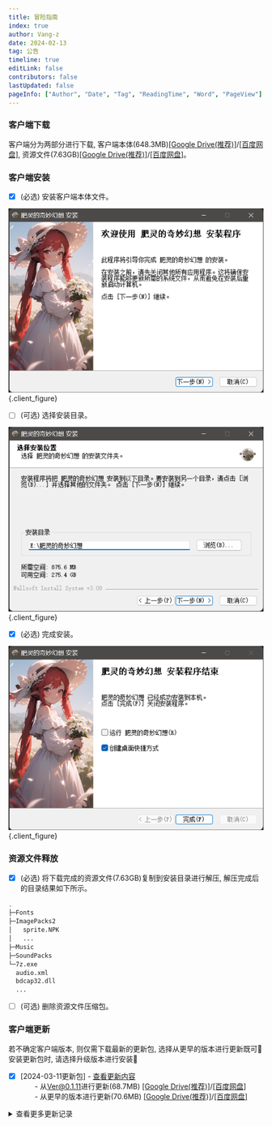 ```yaml
---
title: 冒险指南
index: true
author: Vang-z
date: 2024-02-13
tag: 公告
timeline: true
editLink: false
contributors: false
lastUpdated: false
pageInfo: ["Author", "Date", "Tag", "ReadingTime", "Word", "PageView"]
---
```


### 客户端下载
客户端分为两部分进行下载, 客户端本体(648.3MB)[[Google Drive(推荐)]](https://drive.google.com/file/d/12iAjZmkxNelHXQUbtiJMT5A_84Krn632/view?usp=sharing)/[[百度网盘]](https://pan.baidu.com/s/1oHRyocl-iQiPZl-LbZPzjA?pwd=ry71), 资源文件(7.63GB)[[Google Drive(推荐)]](https://drive.google.com/file/d/1peToHaUZ2qiwz-yXWxKkeOIeIDU4o2H9/view?usp=sharing)/[[百度网盘]](https://pan.baidu.com/s/1E5DwZMc84jLF4Bz09RbMvQ?pwd=ovz0)。


### 客户端安装
- [x] <a>(必选)</a> 安装客户端本体文件。

![安装客户端本体文件](./assets/images/1_0.png)
{.client_figure}

- [ ] <a>(可选)</a> 选择安装目录。

![选择安装目录](./assets/images/2_0.png)
{.client_figure}

- [x] <a>(必选)</a> 完成安装。

![完成安装](./assets/images/3_0.png)
{.client_figure}


### 资源文件释放
- [x] <a>(必选)</a> 将下载完成的资源文件(7.63GB)复制到安装目录进行解压, 解压完成后的目录结果如下所示。

```bash
.
├─Fonts
├─ImagePacks2
│   sprite.NPK
│   ...
├─Music
├─SoundPacks
└─7z.exe
  audio.xml
  bdcap32.dll
  ...
```

- [ ] <a>(可选)</a> 删除资源文件压缩包。

### 客户端更新
若不确定客户端版本, 则仅需下载最新的更新包, 选择从<a>更早的版本</a>进行更新既可🎉
安装更新包时, 请选择<a>升级版本</a>进行安装🔔

- [x] [2024-03-11更新包] - [查看更新内容](../2024-03/e33dc64d-ad8c-44b0-9eba-b8b9a3237817.md)<br />　　- 从<a>Ver@0.1.11</a>进行更新(68.7MB) <a>[[Google Drive(推荐)]](https://drive.google.com/file/d/120630CPiV88CAylMDWofm2-3mtceQToK/view?usp=sharing)</a>/<a>[[百度网盘]](https://pan.baidu.com/s/1RE446eCUenkTi1k4UOvsQQ?pwd=eq9c)</a><br />　　- 从<a>更早的版本</a>进行更新(70.6MB) <a>[[Google Drive(推荐)]](https://drive.google.com/file/d/1LCm3KDecllgCPunEoygyNUW03UTHG4TG/view?usp=sharing)</a>/<a>[[百度网盘]](https://pan.baidu.com/s/1ktgF5UDKOoJrx8Suhy7yVQ?pwd=qjf4)</a>

<details>
 <summary>查看更多更新记录</summary>

- [x] [2024-03-08更新包] - [查看更新内容](../2024-03/7851d9fd-a393-466d-a58a-4718117e2d48.md)<br />　　- 从<a>Ver@0.1.10</a>进行更新(68.7MB) ~~<a>[Google Drive(推荐)]</a>~~/~~<a>[百度网盘]</a>~~<br />　　- 从<a>更早的版本</a>进行更新(70.6MB) ~~<a>[Google Drive(推荐)]</a>~~/~~<a>[百度网盘]</a>~~

- [x] [2024-03-04更新包] - [查看更新内容](../2024-03/9850938e-a268-49cd-9e8b-7c20e37d0b40.md)<br />　　- 从<a>Ver@0.1.9</a>进行更新(68.7MB) ~~<a>[Google Drive(推荐)]</a>~~/~~<a>[百度网盘]</a>~~<br />　　- 从<a>更早的版本</a>进行更新(70.6MB) ~~<a>[Google Drive(推荐)]</a>~~/~~<a>[百度网盘]</a>~~

- [x] [2024-03-02更新包] - [查看更新内容](../2024-03/6c0649b2-9151-454a-b913-b9d16f3abaf6.md)<br />　　- 从<a>Ver@0.1.8</a>进行更新(68.7MB) ~~<a>[Google Drive(推荐)]</a>~~/~~<a>[百度网盘]</a>~~<br />　　- 从<a>更早的版本</a>进行更新(70.6MB) ~~<a>[Google Drive(推荐)]</a>~~/~~<a>[百度网盘]</a>~~

- [x] [2024-02-29更新包] - [查看更新内容](../2024-02/5680dbe0-d822-4405-8f40-391af8f4defd.md)<br />　　- 从<a>Ver@0.1.7</a>进行更新(9.8MB) ~~<a>[Google Drive(推荐)]</a>~~/~~<a>[百度网盘]</a>~~<br />　　- 从<a>更早的版本</a>进行更新(70.6MB) ~~<a>[Google Drive(推荐)]</a>~~/~~<a>[百度网盘]</a>~~

- [x] [2024-02-28更新包] - [查看更新内容](../2024-02/fa1e445b-dff6-42ca-add8-a77a42675359.md)<br />　　- 从<a>Ver@0.1.6</a>进行更新(69MB) ~~<a>[Google Drive(推荐)]</a>~~/~~<a>[百度网盘]</a>~~<br />　　- 从<a>更早的版本</a>进行更新(70.6MB) ~~<a>[Google Drive(推荐)]</a>~~/~~<a>[百度网盘]</a>~~

- [x] [2024-02-27更新包] - [查看更新内容](../2024-02/58a2ce87-97a3-47c2-8555-f62b8642f86b.md)<br />　　- 从<a>Ver@0.1.5</a>进行更新(68.6MB) ~~<a>[Google Drive(推荐)]</a>~~/~~<a>[百度网盘]</a>~~<br />　　- 从<a>更早的版本</a>进行更新(70.3MB) ~~<a>[Google Drive(推荐)]</a>~~/~~<a>[百度网盘]</a>~~

- [x] [2024-02-26更新包] - [查看更新内容](../2024-02/d2989548-9aad-46d0-80ee-f92ac6b228fb.md)<br />　　- 从<a>Ver@0.1.4</a>进行更新(68.6MB) ~~<a>[Google Drive(推荐)]</a>~~/~~<a>[百度网盘]</a>~~<br />　　- 从<a>更早的版本</a>进行更新(70.2MB) ~~<a>[Google Drive(推荐)]</a>~~/~~<a>[百度网盘]</a>~~

- [x] [2024-02-23更新包] - [查看更新内容](../2024-02/9369c207-9d4e-4056-9f91-60245bcb98e2.md)<br />　　- 从<a>Ver@0.1.3</a>进行更新(69MB) ~~<a>[Google Drive(推荐)]</a>~~/~~<a>[百度网盘]</a>~~<br />　　- 从<a>更早的版本</a>进行更新(70.3MB) ~~<a>[Google Drive(推荐)]</a>~~/~~<a>[百度网盘]</a>~~

- [x] [2024-02-21更新包] - [查看更新内容](../2024-02/c25ea640-1a9a-40c7-b8fc-e54a71bd0a91.md)<br />　　- 从<a>Ver@0.1.2</a>进行更新(68.8MB) ~~<a>[Google Drive(推荐)]</a>~~/~~<a>[百度网盘]</a>~~<br />　　- 从<a>更早的版本</a>进行更新(70.1MB) ~~<a>[Google Drive(推荐)]</a>~~/~~<a>[百度网盘]</a>~~

- [x] [2024-02-18更新包] - [查看更新内容](../2024-02/5c3ad5b4-ecf9-49b2-bb99-940609ab29c3.md)<br />　　- 从<a>Ver@0.1.1</a>进行更新(68.8MB) ~~<a>[Google Drive(推荐)]</a>~~/~~<a>[百度网盘]</a>~~<br />　　- 从<a>更早的版本</a>进行更新(70.1MB) ~~<a>[Google Drive(推荐)]</a>~~/~~<a>[百度网盘]</a>~~

- [x] [2024-02-16更新包] - [查看更新内容](../2024-02/641911d6-5b26-45ca-aef4-0cfe9a8f7c12.md)<br />　　- 从<a>Ver@0.1.0</a>进行更新(70.1MB) ~~<a>[Google Drive(推荐)]</a>~~/~~<a>[百度网盘]</a>~~<br />　　- 从<a>更早的版本</a>进行更新(70.1MB) ~~<a>[Google Drive(推荐)]</a>~~/~~<a>[百度网盘]</a>~~

---
- [x] [2024-02-07更新包<a>[内测]</a>] - [查看更新内容](../2024-02/12d90ad0-aeb4-45fc-81d6-a89810b5e192.md)<br />　　- 从<a>Ver@0.0.17</a>进行更新(68.6MB) ~~<a>[Google Drive(推荐)]</a>~~/~~<a>[百度网盘]</a>~~

- [x] [2024-02-06更新包<a>[内测]</a>] - [查看更新内容](../2024-02/68b7cf8d-ff3a-4235-af69-439f6b14001f.md)<br />　　- 从<a>Ver@0.0.16</a>进行更新(68.6MB) ~~<a>[Google Drive(推荐)]</a>~~/~~<a>[百度网盘]</a>~~

- [x] [2024-02-05更新包<a>[内测]</a>] - [查看更新内容](../2024-02/807dfb85-9ef8-4b38-a2ff-16280106319d.md)<br />　　- 从<a>Ver@0.0.15</a>进行更新(68.6MB) ~~<a>[Google Drive(推荐)]</a>~~/~~<a>[百度网盘]</a>~~

- [x] [2024-02-04更新包<a>[内测]</a>] - [查看更新内容](../2024-02/8e213010-6651-4305-911b-7545d411804b.md)<br />　　- 从<a>Ver@0.0.14</a>进行更新(68.6MB) ~~<a>[Google Drive(推荐)]</a>~~/~~<a>[百度网盘]</a>~~

- [x] [2024-02-03更新包<a>[内测]</a>] - [查看更新内容](../2024-02/a0436542-6366-4623-8c5b-9735fa25a816.md)<br />　　- 从<a>Ver@0.0.13</a>进行更新(222.6MB) ~~<a>[Google Drive(推荐)]</a>~~/~~<a>[百度网盘]</a>~~

- [x] [2024-02-01更新包<a>[内测]</a>] - [查看更新内容](../2024-02/c9bfefc1-ae26-43ca-b1f2-3b399a82044b.md)<br />　　- 从<a>Ver@0.0.12</a>进行更新(68.6MB) ~~<a>[Google Drive(推荐)]</a>~~/~~<a>[百度网盘]</a>~~

- [x] [2024-01-29更新包<a>[内测]</a>] - [查看更新内容](../2024-01/bb7e9d56-56ee-4e3a-8d17-eb8e6d24f02d.md)<br />　　- 从<a>Ver@0.0.11</a>进行更新(68.7MB) ~~<a>[Google Drive(推荐)]</a>~~/~~<a>[百度网盘]</a>~~

- [x] [2024-01-24更新包<a>[内测]</a>] - [查看更新内容](../2024-01/c1c3789e-18d9-471e-9ba9-13cc83fc1adf.md)<br />　　- 从<a>Ver@0.0.10</a>进行更新(68.7MB) ~~<a>[Google Drive(推荐)]</a>~~/~~<a>[百度网盘]</a>~~

- [x] [2024-01-22更新包<a>[内测]</a>] - [查看更新内容](../2024-01/6af19118-c6c4-4b56-8845-ffa6f1d4d615.md)<br />　　- 从<a>Ver@0.0.9</a>进行更新(68.8MB) ~~<a>[Google Drive(推荐)]</a>~~/~~<a>[百度网盘]</a>~~

- [x] [2024-01-18更新包<a>[内测]</a>] - [查看更新内容](../2024-01/298cf0ee-cea7-48a8-b4bd-7b713b790eba.md)<br />　　- 从<a>Ver@0.0.8</a>进行更新(68.8MB) ~~<a>[Google Drive(推荐)]</a>~~/~~<a>[百度网盘]</a>~~

- [x] [2024-01-14更新包<a>[内测]</a>] - [查看更新内容](../2024-01/e020e4b5-3c7d-495c-a23a-3afffde9c6dc.md)<br />　　- 从<a>Ver@0.0.7</a>进行更新(68.8MB) ~~<a>[Google Drive(推荐)]</a>~~/~~<a>[百度网盘]</a>~~

- [x] [2024-01-08更新包<a>[内测]</a>] - [查看更新内容](../2024-01/b07a0563-eeee-41a0-9e0b-5e3e5c62eaf7.md)<br />　　- 从<a>Ver@0.0.6</a>进行更新(70.8MB) ~~<a>[Google Drive(推荐)]</a>~~/~~<a>[百度网盘]</a>~~

- [x] [2024-01-05更新包<a>[内测]</a>] - [查看更新内容](../2024-01/a7ce6082-eff5-4785-9841-9216e87df128.md)<br />　　- 从<a>Ver@0.0.5</a>进行更新(75.7MB) ~~<a>[Google Drive(推荐)]</a>~~/~~<a>[百度网盘]</a>~~

- [x] [2024-01-04更新包<a>[内测]</a>] - [查看更新内容](../2024-01/8ce13598-925b-401f-93a6-4c5f874177c4.md)<br />　　- 从<a>Ver@0.0.4</a>进行更新(68.6MB) ~~<a>[Google Drive(推荐)]</a>~~/~~<a>[百度网盘]</a>~~

- [x] [2024-01-02更新包<a>[内测]</a>] - [查看更新内容](../2024-01/d79a80f1-14f9-49b3-a966-d15e84329a83.md)<br />　　- 从<a>Ver@0.0.3</a>进行更新(68.8MB) ~~<a>[Google Drive(推荐)]</a>~~/~~<a>[百度网盘]</a>~~

- [x] [2024-01-01更新包<a>[内测]</a>] - [查看更新内容](../2024-01/76583657-d0f7-4f3f-b797-968832b06c3d.md)<br />　　- 从<a>Ver@0.0.2</a>进行更新(68.6MB) ~~<a>[Google Drive(推荐)]</a>~~/~~<a>[百度网盘]</a>~~

- [x] [2023-12-31更新包<a>[内测]</a>] - [查看更新内容](../2023-12/170243c1-608d-44a5-8608-6d78059ed11c.md)<br />　　- 从<a>Ver@0.0.1</a>进行更新(66.2MB) ~~<a>[Google Drive(推荐)]</a>~~/~~<a>[百度网盘]</a>~~
</details>